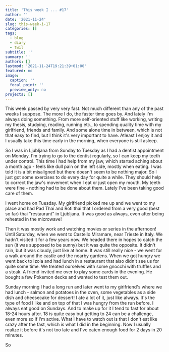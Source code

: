 ```yaml
---
title: 'This week I ... #17'
author: ''
date: '2021-11-24'
slug: this-week-i-17
categories: []
tags:
  - blog
  - diary
  - twil
subtitle: ''
summary: ''
authors: []
lastmod: '2021-11-24T19:21:39+01:00'
featured: no
image:
  caption: ''
  focal_point: ''
  preview_only: no
projects: []
---
```


This week passed by very very fast. Not much different than any of the past weeks I suppose. The more I do, the faster time goes by. And lately I'm always doing something. From more self-oriented stuff like working, writing my thesis, studying, reading, running etc., to spending quality time with my girlfriend, friends and family. And some alone time in between, which is not that easy to find, but I think it's very important to have. Atleast I enjoy it and I usually take this time early in the morning, when everyone is still asleep.

So I was in Ljubljana from Sunday to Tuesday as I had a dentist appointment on Monday. I'm trying to go to the dentist regularly, so I can keep my teeth under control. This time I had help from my jaw, which started aching about a month ago - feels like dull pain on the left side, mostly when eating. I was told it is a bit misaligned but there doesn't seem to be nothing major. So I just got some exercises to do every day for quite a while. They should help to correct the jaw's movement when I eat or just open my mouth. My teeth were fine - nothing had to be done about them. Lately I've been taking good care of them. 

I went home on Tuesday. My girlfriend picked me up and we went to my place and had Pad Thai and Roti thai that I ordered from a very good (best so far) thai "restaurant" in Ljubljana. It was good as always, even after being reheated in the microwave!

Then it was mostly work and watching movies or series in the afternoon! Until Saturday, when we went to Castello Miramare, near Trieste in Italy.  We hadn't visited it for a few years now. We headed there in hopes to catch the sun (it was supposed to be sunny) but it was quite the opposite. It didn't rain, but it was cloudy, just like at home. It was still really nice - we went for a walk around the castle and the nearby gardens. When we got hungry we went back to Izola and had lunch in a restaurant that also didn't see us for quite some time. We treated ourselves with some gnocchi with truffles and a steak. A friend invited me over to play some cards in the evening. He bought a few Pokemon decks and wanted to test them out.

Sunday morning I had a long run and later went to my girlfriend's where we had lunch - salmon and potatoes in the oven, some vegetables as a side dish and cheesecake for dessert! I ate a lot of it, just like always. It's the type of food I like and on top of that I was hungry from the run before. I always eat good on Sundays. And to make up for it I tend to fast for about 18-24 hours after. 18 is quite easy but getting to 24 can be a challenge, even more so if I'm active. What I have to watch out is that I don't eat like crazy after the fast, which is what I did in the beginning. Now I usually realize it before it's not too late and I've eaten enough food for 2 days in 20 minutes. 



So 